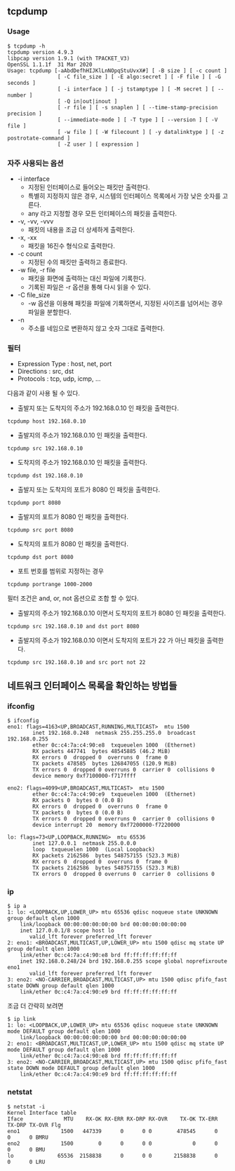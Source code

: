 ## tcpdump

### Usage

```
$ tcpdump -h
tcpdump version 4.9.3
libpcap version 1.9.1 (with TPACKET_V3)
OpenSSL 1.1.1f  31 Mar 2020
Usage: tcpdump [-aAbdDefhHIJKlLnNOpqStuUvxX#] [ -B size ] [ -c count ]
                [ -C file_size ] [ -E algo:secret ] [ -F file ] [ -G seconds ]
                [ -i interface ] [ -j tstamptype ] [ -M secret ] [ --number ]
                [ -Q in|out|inout ]
                [ -r file ] [ -s snaplen ] [ --time-stamp-precision precision ]
                [ --immediate-mode ] [ -T type ] [ --version ] [ -V file ]
                [ -w file ] [ -W filecount ] [ -y datalinktype ] [ -z postrotate-command ]
                [ -Z user ] [ expression ]
```

### 자주 사용되는 옵션

- -i interface
  - 지정된 인터페이스로 들어오는 패킷만 출력한다.
  - 특별히 지정하지 않은 경우, 시스템의 인터페이스 목록에서 가장 낮은 숫자를 고른다.
  - any 라고 지정할 경우 모든 인터페이스의 패킷을 출력한다.
- -v, -vv, -vvv
  - 패킷의 내용을 조금 더 상세하게 출력한다.
- -x, -xx
  - 패킷을 16진수 형식으로 출력한다.
- -c count
  - 지정된 수의 패킷만 출력하고 종료한다.
- -w file, -r file
  - 패킷을 화면에 출력하는 대신 파일에 기록한다.
  - 기록된 파일은 -r 옵션을 통해 다시 읽을 수 있다.
- -C file_size
  - -w 옵션을 이용해 패킷을 파일에 기록하면서, 지정된 사이즈를 넘어서는 경우 파일을 분할한다.
- -n
  - 주소를 네임으로 변환하지 않고 숫자 그대로 출력한다.

### 필터

- Expression Type : host, net, port
- Directions : src, dst
- Protocols : tcp, udp, icmp, ...

다음과 같이 사용 될 수 있다.
- 출발지 또는 도착지의 주소가 192.168.0.10 인 패킷을 출력한다.
```
tcpdump host 192.168.0.10
```
- 출발지의 주소가 192.168.0.10 인 패킷을 출력한다.
```
tcpdump src 192.168.0.10
```
- 도착지의 주소가 192.168.0.10 인 패킷을 출력한다.
```
tcpdump dst 192.168.0.10
```
- 출발지 또는 도착지의 포트가 8080 인 패킷을 출력한다.
```
tcpdump port 8080
```
- 출발지의 포트가 8080 인 패킷을 출력한다.
```
tcpdump src port 8080
```
- 도착지의 포트가 8080 인 패킷을 출력한다.
```
tcpdump dst port 8080
```
- 포트 번호를 범위로 지정하는 경우
```
tcpdump portrange 1000-2000
```

필터 조건은 and, or, not 옵션으로 조합 할 수 있다.
- 출발지의 주소가 192.168.0.10 이면서 도착지의 포트가 8080 인 패킷을 출력한다.
```
tcpdump src 192.168.0.10 and dst port 8080
```
- 출발지의 주소가 192.168.0.10 이면서 도착지의 포트가 22 가 아닌 패킷을 출력한다.
```
tcpdump src 192.168.0.10 and src port not 22
```

## 네트워크 인터페이스 목록을 확인하는 방법들

### ifconfig

```
$ ifconfig
eno1: flags=4163<UP,BROADCAST,RUNNING,MULTICAST>  mtu 1500
        inet 192.168.0.248  netmask 255.255.255.0  broadcast 192.168.0.255
        ether 0c:c4:7a:c4:90:e8  txqueuelen 1000  (Ethernet)
        RX packets 447741  bytes 48545885 (46.2 MiB)
        RX errors 0  dropped 0  overruns 0  frame 0
        TX packets 478585  bytes 126847055 (120.9 MiB)
        TX errors 0  dropped 0 overruns 0  carrier 0  collisions 0
        device memory 0xf7100000-f717ffff

eno2: flags=4099<UP,BROADCAST,MULTICAST>  mtu 1500
        ether 0c:c4:7a:c4:90:e9  txqueuelen 1000  (Ethernet)
        RX packets 0  bytes 0 (0.0 B)
        RX errors 0  dropped 0  overruns 0  frame 0
        TX packets 0  bytes 0 (0.0 B)
        TX errors 0  dropped 0 overruns 0  carrier 0  collisions 0
        device interrupt 20  memory 0xf7200000-f7220000

lo: flags=73<UP,LOOPBACK,RUNNING>  mtu 65536
        inet 127.0.0.1  netmask 255.0.0.0
        loop  txqueuelen 1000  (Local Loopback)
        RX packets 2162586  bytes 548757155 (523.3 MiB)
        RX errors 0  dropped 0  overruns 0  frame 0
        TX packets 2162586  bytes 548757155 (523.3 MiB)
        TX errors 0  dropped 0 overruns 0  carrier 0  collisions 0
```

### ip

```
$ ip a
1: lo: <LOOPBACK,UP,LOWER_UP> mtu 65536 qdisc noqueue state UNKNOWN group default qlen 1000
    link/loopback 00:00:00:00:00:00 brd 00:00:00:00:00:00
    inet 127.0.0.1/8 scope host lo
       valid_lft forever preferred_lft forever
2: eno1: <BROADCAST,MULTICAST,UP,LOWER_UP> mtu 1500 qdisc mq state UP group default qlen 1000
    link/ether 0c:c4:7a:c4:90:e8 brd ff:ff:ff:ff:ff:ff
    inet 192.168.0.248/24 brd 192.168.0.255 scope global noprefixroute eno1
       valid_lft forever preferred_lft forever
3: eno2: <NO-CARRIER,BROADCAST,MULTICAST,UP> mtu 1500 qdisc pfifo_fast state DOWN group default qlen 1000
    link/ether 0c:c4:7a:c4:90:e9 brd ff:ff:ff:ff:ff:ff
```

조금 더 간략히 보려면

```
$ ip link
1: lo: <LOOPBACK,UP,LOWER_UP> mtu 65536 qdisc noqueue state UNKNOWN mode DEFAULT group default qlen 1000
    link/loopback 00:00:00:00:00:00 brd 00:00:00:00:00:00
2: eno1: <BROADCAST,MULTICAST,UP,LOWER_UP> mtu 1500 qdisc mq state UP mode DEFAULT group default qlen 1000
    link/ether 0c:c4:7a:c4:90:e8 brd ff:ff:ff:ff:ff:ff
3: eno2: <NO-CARRIER,BROADCAST,MULTICAST,UP> mtu 1500 qdisc pfifo_fast state DOWN mode DEFAULT group default qlen 1000
    link/ether 0c:c4:7a:c4:90:e9 brd ff:ff:ff:ff:ff:ff
```

### netstat

```
$ netstat -i
Kernel Interface table
Iface             MTU    RX-OK RX-ERR RX-DRP RX-OVR    TX-OK TX-ERR TX-DRP TX-OVR Flg
eno1             1500   447339      0      0 0        478545      0      0      0 BMRU
eno2             1500        0      0      0 0             0      0      0      0 BMU
lo              65536  2158838      0      0 0       2158838      0      0      0 LRU
```
